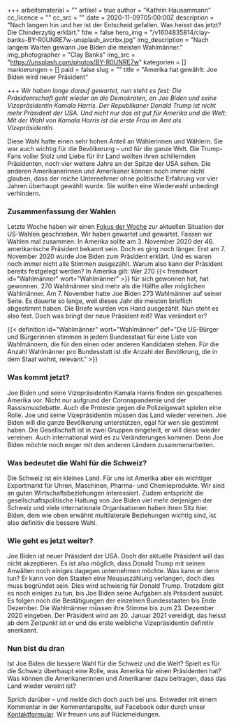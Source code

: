 +++
arbeitsmaterial = ""
artikel = true
author = "Kathrin Hausammann"
cc_licence = ""
cc_src = ""
date = 2020-11-09T05:00:00Z
description = "Nach langem hin und her ist der Entscheid gefallen. Was heisst das jetzt? Die Chinderzytig erklärt."
fdw = false
hero_img = "/v1604835814/clay-banks-BY-R0UNRE7w-unsplash_avcrbx.jpg"
img_description = "Nach langem Warten gewann Joe Biden die meisten Wahlmänner."
img_photographer = "Clay Banks"
img_src = "https://unsplash.com/photos/BY-R0UNRE7w"
kategorien = []
markierungen = []
paid = false
slug = ""
title = "Amerika hat gewählt: Joe Biden wird neuer Präsident"

+++
_Wir haben lange darauf gewartet, nun steht es fest: Die Präsidentschaft geht wieder an die Demokraten, an Joe Biden und seine Vizepräsidentin Kamala Harris. Der Republikaner Donald Trump ist nicht mehr Präsident der USA. Und nicht nur das ist gut für Amerika und die Welt: Mit der Wahl von Kamala Harris ist die erste Frau im Amt als Vizepräsidentin._

Diese Wahl hatte einen sehr hohen Anteil an Wählerinnen und Wählern. Sie war auch wichtig für die Bevölkerung – und für die ganze Welt. Die Trump-Fans voller Stolz und Liebe für ihr Land wollten ihren schillernden Präsidenten, noch vier weitere Jahre an der Spitze der USA sehen. Die anderen Amerikanerinnen und Amerikaner können noch immer nicht glauben, dass der reiche Unternehmer ohne politische Erfahrung vor vier Jahren überhaupt gewählt wurde. Sie wollten eine Wiederwahl unbedingt verhindern.

### Zusammenfassung der Wahlen

Letzte Woche haben wir einen [Fokus der Woche](https://www.chinderzytig.ch/spannung-steigt-wer-wird-neuer-prasident-von-amerika/) zur aktuellen Situation der US-Wahlen geschrieben. Wir haben gewartet und gewartet. Fassen wir Wahlen mal zusammen: In Amerika sollte am 3. November 2020 der 46. amerikanische Präsident bekannt sein. Doch es ging noch länger. Erst am 7. November 2020 wurde Joe Biden zum Präsident erklärt. Und es waren noch immer nicht alle Stimmen ausgezählt. Warum also kann der Präsident bereits festgelegt werden? In Amerika gilt: Wer 270 {{< fremdwort id="Wahlmänner" wort="Wahlmänner" >}} für sich gewonnen hat, hat gewonnen. 270 Wahlmänner sind mehr als die Hälfte aller möglichen Wahlmänner. Am 7. November hatte Joe Biden 273 Wahlmänner auf seiner Seite. Es dauerte so lange, weil dieses Jahr die meisten brieflich abgestimmt haben. Die Briefe wurden von Hand ausgezählt. Nun steht es also fest. Doch was bringt der neue Präsident mit? Was verändert er?

{{< definition id="Wahlmänner" wort="Wahlmänner" def="Die US-Bürger und Bürgerinnen stimmen in jedem Bundesstaat für eine Liste von Wahlmännern, die für den einen oder anderen Kandidaten stehen. Für die Anzahl Wahlmänner pro Bundesstatt ist die Anzahl der Bevölkrung, die in dem Staat wohnt, relevant." >}}

### Was kommt jetzt?

Joe Biden und seine Vizepräsidentin Kamala Harris finden ein gespaltenes Amerika vor. Nicht nur aufgrund der Coronapandemie und der Rassismusdebatte. Auch die Proteste gegen die Polizeigewalt spielen eine Rolle. Joe und seine Vizepräsidentin müssen das Land wieder vereinen. Joe Biden will die ganze Bevölkerung unterstützen, egal für wen sie gestimmt haben. Die Gesellschaft ist in zwei Gruppen eingeteilt, er will diese wieder vereinen. Auch international wird es zu Veränderungen kommen. Denn Joe Biden möchte noch enger mit den anderen Ländern zusammenarbeiten. 

### Was bedeutet die Wahl für die Schweiz?

Die Schweiz ist ein kleines Land. Für uns ist Amerika aber ein wichtiger Exportmarkt für Uhren, Maschinen, Pharma- und Chemieprodukte. Wir sind an guten Wirtschaftsbeziehungen interessiert. Zudem entspricht die gesellschaftspolitische Haltung von Joe Biden viel mehr derjenigen der Schweiz und viele internationale Organisationen haben ihren Sitz hier. Biden, dem wie oben erwähnt multilaterale Beziehungen wichtig sind, ist also definitiv die bessere Wahl.

### Wie geht es jetzt weiter?

Joe Biden ist neuer Präsident der USA. Doch der aktuelle Präsident will das nicht akzeptieren. Es ist also möglich, dass Donald Trump mit seinen Anwälten noch einiges dagegen unternehmen möchte. Was kann er denn tun? Er kann von den Staaten eine Neuauszählung verlangen, doch dies muss begründet sein. Dies wird schwierig für Donald Trump. Trotzdem gibt es noch einiges zu tun, bis Joe Biden seine Aufgaben als Präsident ausübt. Es folgen noch die Bestätigungen der einzelnen Bundesstaaten bis Ende Dezember. Die Wahlmänner müssen ihre Stimme bis zum 23. Dezember 2020 eingeben. Der Präsident wird am 20. Januar 2021 vereidigt, das heisst ab dem Zeitpunkt ist er und die erste weibliche Vizepräsidentin definitiv anerkannt.   

### Nun bist du dran

Ist Joe Biden die bessere Wahl für die Schweiz und die Welt? Spielt es für die Schweiz überhaupt eine Rolle, was Amerika für einen Präsidenten hat? Was können die Amerikanerinnen und Amerikaner dazu beitragen, dass das Land wieder vereint ist?

Sprich darüber – und melde dich doch auch bei uns. Entweder mit einem Kommentar in der Kommentarspalte, auf Facebook oder durch unser [Kontaktformular](https://www.chinderzytig.ch/kontakt/). Wir freuen uns auf Rückmeldungen.